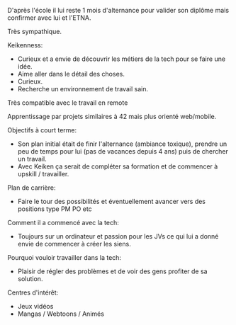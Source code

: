D'après l'école il lui reste 1 mois d'alternance pour valider son diplôme mais confirmer avec lui et l'ETNA.

Très sympathique.

Keikenness:
- Curieux et a envie de découvrir les métiers de la tech pour se faire une idée.
- Aime aller dans le détail des choses.
- Curieux.
- Recherche un environnement de travail sain.

Très compatible avec le travail en remote

Apprentissage par projets similaires à 42 mais plus orienté web/mobile.

Objectifs à court terme:
- Son plan initial était de finir l'alternance (ambiance toxique), prendre un peu de temps pour lui (pas de vacances depuis 4 ans) puis de chercher un travail.
- Avec Keiken ça serait de compléter sa formation et de commencer à upskill / travailler.

Plan de carrière:
- Faire le tour des possibilités et éventuellement avancer vers des positions type PM PO etc

Comment il a commencé avec la tech:
- Toujours sur un ordinateur et passion pour les JVs ce qui lui a donné envie de commencer à créer les siens.

Pourquoi vouloir travailler dans la tech:
- Plaisir de régler des problèmes et de voir des gens profiter de sa solution.

Centres d'intérêt:
- Jeux vidéos
- Mangas / Webtoons / Animés